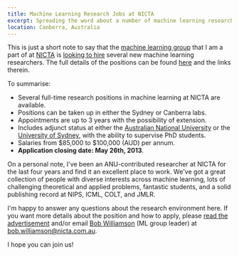```yaml
---
title: Machine Learning Research Jobs at NICTA
excerpt: Spreading the word about a number of machine learning research jobs at NICTA.
location: Canberra, Australia
---
```

This is just a short note to say that the [machine learning group][mlg] that I am a part of at [NICTA][] is [looking to hire][jobs] several new machine learning researchers.
The full details of the positions can be found [here][jobs] and the links therein. 

To summarise:

- Several full-time research positions in machine learning at NICTA are available.
- Positions can be taken up in either the Sydney or Canberra labs.
- Appointments are up to 3 years with the possibility of extension.
- Includes adjunct status at either the [Australian National University][ANU] or the [University of Sydney][USyd], with the ability to supervise PhD students.
- Salaries from \$85,000 to \$100,000 (AUD) per annum.
- **Application closing date: May 26th, 2013**.

On a personal note, I've been an ANU-contributed researcher at NICTA for the last four years and find it an excellent place to work. We've got a great collection of people with diverse interests across machine learning, lots of challenging theoretical and applied problems, fantastic students, and a solid publishing record at NIPS, ICML, COLT, and JMLR.

I'm happy to answer any questions about the research environment here. If you want more details about the position and how to apply, please [read the advertisement][jobs] and/or email [Bob Williamson][bob] (ML group leader) at <bob.williamson@nicta.com.au>.

I hope you can join us!

[bob]: http://www.nicta.com.au/people/williamsonb
[ANU]: http://cs.anu.edu.au/
[USyd]: http://sydney.edu.au/engineering/it/
[NICTA]: http://nicta.com.au/
[mlg]: http://nicta.com.au/research/machine_learning
[jobs]: http://nicta.com.au/research/machine_learning/job_opportunities
